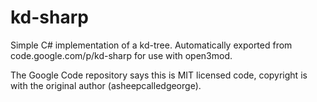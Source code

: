 # kd-sharp
Simple C# implementation of a kd-tree. Automatically exported from code.google.com/p/kd-sharp for use with open3mod.

The Google Code repository says this is MIT licensed code, copyright is with the original author (asheepcalledgeorge).
